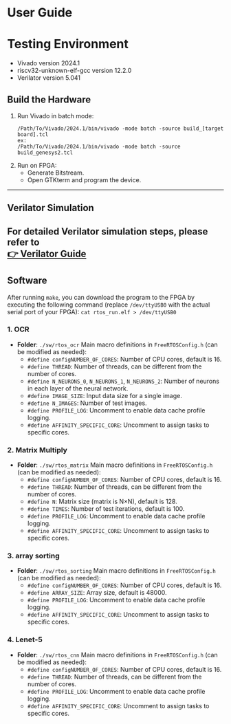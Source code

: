 # User Guide

# Testing Environment
- Vivado version 2024.1
- riscv32-unknown-elf-gcc version 12.2.0
- Verilator version 5.041

## Build the Hardware

1. Run Vivado in batch mode:
    ```
    /Path/To/Vivado/2024.1/bin/vivado -mode batch -source build_[target board].tcl 
    ex:
    /Path/To/Vivado/2024.1/bin/vivado -mode batch -source build_genesys2.tcl 
    ```
2. Run on FPGA:
    - Generate Bitstream.
    - Open GTKterm and program the device.

---
## Verilator Simulation

For detailed Verilator simulation steps, please refer to  
[👉 Verilator Guide](verilator_guide.md)
---

## Software
After running `make`, you can download the program to the FPGA by executing the following command (replace `/dev/ttyUSB0` with the actual serial port of your FPGA):
`cat rtos_run.elf > /dev/ttyUSB0`

### 1. OCR
- **Folder**: `./sw/rtos_ocr`
  Main macro definitions in `FreeRTOSConfig.h` (can be modified as needed):
    - `#define configNUMBER_OF_CORES`: Number of CPU cores, default is 16.
    - `#define THREAD`: Number of threads, can be different from the number of cores.
    - `#define N_NEURONS_0`, `N_NEURONS_1`, `N_NEURONS_2`: Number of neurons in each layer of the neural network.
    - `#define IMAGE_SIZE`: Input data size for a single image.
    - `#define N_IMAGES`: Number of test images.
    - `#define PROFILE_LOG`: Uncomment to enable data cache profile logging.
    - `#define AFFINITY_SPECIFIC_CORE`: Uncomment to assign tasks to specific cores.

### 2. Matrix Multiply
- **Folder**: `./sw/rtos_matrix`
  Main macro definitions in `FreeRTOSConfig.h` (can be modified as needed):
    - `#define configNUMBER_OF_CORES`: Number of CPU cores, default is 16.
    - `#define THREAD`: Number of threads, can be different from the number of cores.
    - `#define N`: Matrix size (matrix is N×N), default is 128.
    - `#define TIMES`: Number of test iterations, default is 100.
    - `#define PROFILE_LOG`: Uncomment to enable data cache profile logging.
    - `#define AFFINITY_SPECIFIC_CORE`: Uncomment to assign tasks to specific cores.

### 3. array sorting
- **Folder**: `./sw/rtos_sorting`
  Main macro definitions in `FreeRTOSConfig.h` (can be modified as needed):
    - `#define configNUMBER_OF_CORES`: Number of CPU cores, default is 16.
    - `#define ARRAY_SIZE`: Array size, default is 48000.
    - `#define PROFILE_LOG`: Uncomment to enable data cache profile logging.
    - `#define AFFINITY_SPECIFIC_CORE`: Uncomment to assign tasks to specific cores.

### 4. Lenet-5
- **Folder**: `./sw/rtos_cnn`
  Main macro definitions in `FreeRTOSConfig.h` (can be modified as needed):
    - `#define configNUMBER_OF_CORES`: Number of CPU cores, default is 16.
    - `#define THREAD`: Number of threads, can be different from the number of cores.
    - `#define PROFILE_LOG`: Uncomment to enable data cache profile logging.
    - `#define AFFINITY_SPECIFIC_CORE`: Uncomment to assign tasks to specific cores.
